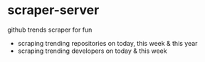 # scraper-server
github trends scraper for fun
- scraping trending repositories on today, this week & this year
- scraping trending developers on today & this week
